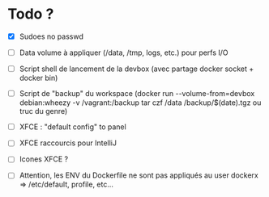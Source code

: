 # Todo ?

* [x] Sudoes no passwd
* [ ] Data volume à appliquer (/data, /tmp, logs, etc.) pour perfs I/O

* [ ] Script shell de lancement de la devbox (avec partage docker socket + docker bin)
* [ ] Script de "backup" du workspace (docker run --volume-from=devbox debian:wheezy -v /vagrant:/backup tar czf /data /backup/$(date).tgz ou truc du genre) 

* [ ] XFCE : "default config" to panel
* [ ] XFCE raccourcis pour IntelliJ
* [ ] Icones XFCE ?

* [ ] Attention, les ENV du Dockerfile ne sont pas appliqués au user dockerx => /etc/default, profile, etc...